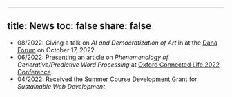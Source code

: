 
---
title: News
toc: false
share: false
---
* 08/2022: Giving a talk on _AI and Democratization of Art_ in at the [Dana Forum](https://www.muhlenberg.edu/academics/dana-scholars/introduction/) on October 17, 2022. 
* 06/2022: Presenting an article on _Phenemenology of Generative/Predictive Word Processing_ at [Oxford Connected Life 2022
Conference](http://connectedlife.oii.ox.ac.uk/). 
* 04/2022: Received the Summer Course Development Grant for _Sustainable Web Development_.

